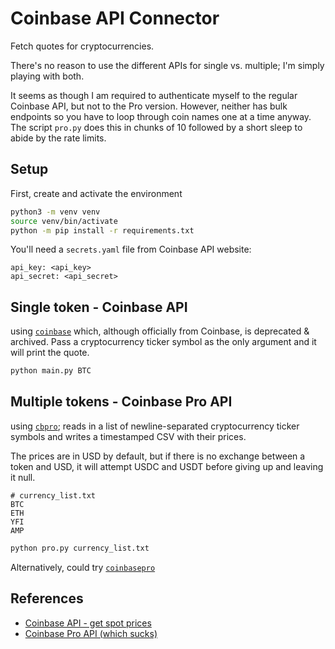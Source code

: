 # Coinbase API Connector

Fetch quotes for cryptocurrencies. 

There's no reason to use the different APIs for single vs. multiple; I'm simply playing with both.

It seems as though I am required to authenticate myself to the regular Coinbase API, but not to
the Pro version. However, neither has bulk endpoints so you have to loop through coin names one
at a time anyway. The script `pro.py` does this in chunks of 10 followed by a short sleep to 
abide by the rate limits.

## Setup
First, create and activate the environment
```bash
python3 -m venv venv
source venv/bin/activate
python -m pip install -r requirements.txt
```

You'll need a `secrets.yaml` file from Coinbase API website:
```
api_key: <api_key>
api_secret: <api_secret>
```

## Single token - Coinbase API
using [`coinbase`](https://github.com/coinbase/coinbase-python/) which, although officially from
Coinbase, is deprecated & archived. Pass a cryptocurrency ticker symbol as the only argument
and it will print the quote.

```bash
python main.py BTC
```

## Multiple tokens - Coinbase Pro API
using [`cbpro`](https://github.com/danpaquin/coinbasepro-python); reads in a list of 
newline-separated cryptocurrency ticker symbols and writes a timestamped CSV with their prices.

The prices are in USD by default, but if there is no exchange between a token and USD, it will
attempt USDC and USDT before giving up and leaving it null. 

```
# currency_list.txt
BTC
ETH
YFI
AMP
```
```bash
python pro.py currency_list.txt
```

Alternatively, could try [`coinbasepro`](https://github.com/acontry/coinbasepro)

## References
* [Coinbase API - get spot prices](https://developers.coinbase.com/api/v2#get-spot-price)
* [Coinbase Pro API (which sucks)](https://docs.cloud.coinbase.com/exchange/docs)
